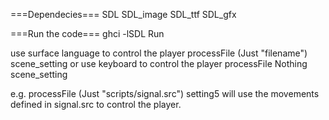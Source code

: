 ===Dependecies===
SDL
SDL_image
SDL_ttf
SDL_gfx

===Run the code===
ghci -lSDL Run

use surface language to control the player
processFile (Just "filename") scene_setting
or
use keyboard to control the player
processFile Nothing scene_setting

e.g.
processFile (Just "scripts/signal.src") setting5
will use the movements defined in signal.src to control the player.
